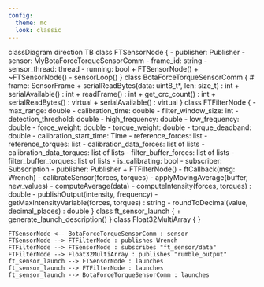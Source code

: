 ```yaml
---
config:
  theme: mc
  look: classic
---
```

classDiagram
direction TB
    class FTSensorNode {
	    - publisher: Publisher
	    - sensor: MyBotaForceTorqueSensorComm
	    - frame_id: string
	    - sensor_thread: thread
	    - running: bool
	    + FTSensorNode()
	    + ~FTSensorNode()
	    - sensorLoop()
    }
    class BotaForceTorqueSensorComm {
	    # frame: SensorFrame
	    + serialReadBytes(data: uint8_t*, len: size_t) : int
	    + serialAvailable() : int
	    + readFrame() : int
	    + get_crc_count() : int
	    + serialReadBytes() : virtual
	    + serialAvailable() : virtual
    }
    class FTFilterNode {
	    - max_range: double
	    - calibration_time: double
	    - filter_window_size: int
	    - detection_threshold: double
	    - high_frequency: double
	    - low_frequency: double
	    - force_weight: double
	    - torque_weight: double
	    - torque_deadband: double
	    - calibration_start_time: Time
	    - reference_forces: list
	    - reference_torques: list
	    - calibration_data_forces: list of lists
	    - calibration_data_torques: list of lists
	    - filter_buffer_forces: list of lists
	    - filter_buffer_torques: list of lists
	    - is_calibrating: bool
	    - subscriber: Subscription
	    - publisher: Publisher
	    + FTFilterNode()
	    - ftCallback(msg: Wrench)
	    - calibrateSensor(forces, torques)
	    - applyMovingAverage(buffer, new_values)
	    - computeAverage(data)
	    - computeIntensity(forces, torques) : double
	    - publishOutput(intensity, frequency)
	    - getMaxIntensityVariable(forces, torques) : string
	    - roundToDecimal(value, decimal_places) : double
    }
    class ft_sensor_launch {
	    + generate_launch_description()
    }
    class Float32MultiArray {
    }

    FTSensorNode <-- BotaForceTorqueSensorComm : sensor
    FTSensorNode --> FTFilterNode : publishes Wrench
    FTFilterNode --> FTSensorNode : subscribes "ft_sensor/data"
    FTFilterNode --> Float32MultiArray : publishes "rumble_output"
    ft_sensor_launch --> FTSensorNode : launches
    ft_sensor_launch --> FTFilterNode : launches
    ft_sensor_launch --> BotaForceTorqueSensorComm : launches
